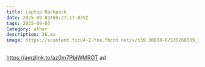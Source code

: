 ```yaml
---
title: Laptop Backpack
date: 2025-09-03T05:27:17.039Z
tags: 2025-09-03
Category: other
description: 26.xx
image: https://scontent.fccu4-2.fna.fbcdn.net/v/t39.30808-6/536268509_1320197139643814_8721489009787648930_n.jpg?stp=dst-jpg_p130x130_tt6&_nc_cat=111&ccb=1-7&_nc_sid=bd9a62&_nc_ohc=nIZi7QCjDowQ7kNvwF-kN6a&_nc_oc=Adk34a4k-mOyY9jsBE2PNt5FP2FC_D3V1OHmQ0nLL3-WuK8BUJAwUaddhYTxg0rV8qs&_nc_zt=23&_nc_ht=scontent.fccu4-2.fna&_nc_gid=Dg9Y5LEZGLVnlnuAleuk5A&oh=00_AfZfUrkZIrN_E3HEyfoeMDU9E3a_brkCd8nbItrJRk3mlQ&oe=68BD98D4
---
```

https://amzlink.to/az0m7PbjWMROT ad